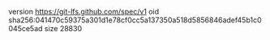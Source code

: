 version https://git-lfs.github.com/spec/v1
oid sha256:041470c59375a301d1e78cf0cc5a137350a518d5856846adef45b1c0045ce5ad
size 28830
